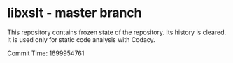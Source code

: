 # libxslt - master branch

This repository contains frozen state of the repository.
Its history is cleared. It is used only for static code
analysis with Codacy.

Commit Time: 1699954761